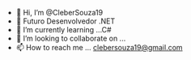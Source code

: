 - 👋 Hi, I’m @CleberSouza19
- 👀  Futuro Desenvolvedor .NET
- 🌱 I’m currently learning ...C#
- 💞️ I’m looking to collaborate on ...
- 📫 How to reach me ... clebersouza19@gmail.com
